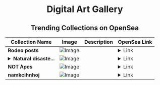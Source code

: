 <div align="center">

# Digital Art Gallery

## Trending Collections on OpenSea

| Collection Name                       | Image                                                                                     | Description                       | OpenSea Link                                                                                          |
|---------------------------------------|-------------------------------------------------------------------------------------------|-----------------------------------|--------------------------------------------------------------------------------------------------------|
| **Rodeo posts** | ![Image](https://i.seadn.io/s/raw/files/3eb2507d9eeeba8e931ee25ee82ec355.png?w=500&auto=format?w=200&auto=format) |  | <details><summary>Link</summary>[Rodeo posts](https://opensea.io/collection/rodeo-posts-1875)</details> |
| **<details><summary>Natural disaste...</summary>Natural disasters</details>** | ![Image](https://i.seadn.io/s/raw/files/b642dd340b33b5e1c78fb487e1feab9b.jpg?w=500&auto=format?w=200&auto=format) |  | <details><summary>Link</summary>[Natural disasters](https://opensea.io/collection/natural-disasters-8)</details> |
| **NOT Ꭺpеs** | ![Image](https://i.seadn.io/s/raw/files/b4e03b576c8fa8ff7619104985dc884a.png?w=500&auto=format?w=200&auto=format) |  | <details><summary>Link</summary>[NOT Ꭺpеs](https://opensea.io/collection/not-gopes-37)</details> |
| **namkcihnhoj** | ![Image](https://i.seadn.io/s/raw/files/cb07c0a1697506e901b485d1f18ba9ae.gif?w=500&auto=format?w=200&auto=format) |  | <details><summary>Link</summary>[namkcihnhoj](https://opensea.io/collection/namkcihnhoj)</details> |

</div>